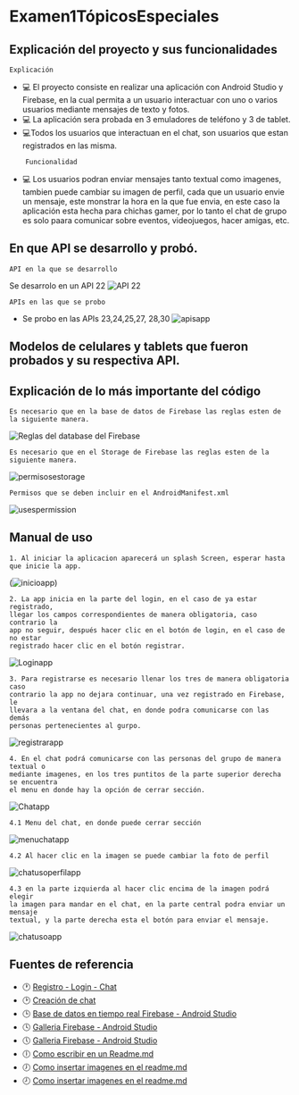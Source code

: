 # Examen1TópicosEspeciales
## Explicación del proyecto y sus funcionalidades
    Explicación
- :computer: El proyecto consiste en realizar una aplicación con Android Studio y Firebase, en la cual permita a un usuario interactuar  con uno o varios usuarios mediante mensajes de texto y fotos.
- :computer: La aplicación sera probada en 3 emuladores de teléfono y 3 de tablet.
- :computer:Todos los usuarios que interactuan en el chat, son usuarios que estan registrados en las misma.
~~~
    Funcionalidad
~~~    
- :computer: Los usuarios podran enviar mensajes tanto textual como imagenes, tambien puede cambiar su imagen de perfil, cada que un usuario envie un mensaje, este monstrar la hora en la que fue envia, en este caso la aplicación esta hecha para chichas gamer, por lo tanto el chat de grupo es solo paara comunicar sobre eventos, videojuegos, hacer amigas, etc.
## En que API se desarrollo y probó.
    API en la que se desarrollo
Se desarrolo en un API 22
![API 22](https://user-images.githubusercontent.com/38759833/88226720-1f132180-cc32-11ea-9f5c-8a1c432f7db2.png)
~~~
APIs en las que se probo
~~~
- Se probo en las APIs 23,24,25,27, 28,30
![apisapp](https://user-images.githubusercontent.com/38759833/88232811-263f2d00-cc3c-11ea-8c03-d0aa8688d49e.PNG)
##  Modelos de celulares y tablets que fueron probados y su respectiva API.
##  Explicación de lo más importante del código 
~~~
Es necesario que en la base de datos de Firebase las reglas esten de la siguiente manera.
~~~
![Reglas del database del Firebase](https://user-images.githubusercontent.com/38759833/88232066-d875f500-cc3a-11ea-9a3e-ea108ef0915e.png)
~~~
Es necesario que en el Storage de Firebase las reglas esten de la siguiente manera.
~~~
![permisosestorage](https://user-images.githubusercontent.com/38759833/88232301-3d314f80-cc3b-11ea-95a3-66a65acced40.png)
~~~
Permisos que se deben incluir en el AndroidManifest.xml
~~~
![usespermission](https://user-images.githubusercontent.com/38759833/88232654-dd877400-cc3b-11ea-8fc7-0635a858ab48.png)
##  Manual de uso
~~~
1. Al iniciar la aplicacion aparecerá un splash Screen, esperar hasta que inicie la app.
~~~
(![inicioapp](https://user-images.githubusercontent.com/38759833/88229096-ccd3ff80-cc35-11ea-8701-9da357128787.PNG))
~~~
2. La app inicia en la parte del login, en el caso de ya estar registrado, 
llegar los campos correspondientes de manera obligatoria, caso contrario la 
app no seguir, después hacer clic en el botón de login, en el caso de no estar
registrado hacer clic en el botón registrar.
~~~
![Loginapp](https://user-images.githubusercontent.com/38759833/88229404-4c61ce80-cc36-11ea-818a-9ecc34d9e644.PNG)
~~~
3. Para registrarse es necesario llenar los tres de manera obligatoria caso 
contrario la app no dejara continuar, una vez registrado en Firebase, le 
llevara a la ventana del chat, en donde podra comunicarse con las demás 
personas pertenecientes al gurpo.
~~~
![registrarapp](https://user-images.githubusercontent.com/38759833/88229753-e7f33f00-cc36-11ea-9c30-11febf2d58cb.PNG)
~~~
4. En el chat podrá comunicarse con las personas del grupo de manera textual o 
mediante imagenes, en los tres puntitos de la parte superior derecha se encuentra 
el menu en donde hay la opción de cerrar sección.
~~~
![Chatapp](https://user-images.githubusercontent.com/38759833/88230362-e413ec80-cc37-11ea-9be5-69cfc83dfd6f.PNG)
~~~
4.1 Menu del chat, en donde puede cerrar sección
~~~
![menuchatapp](https://user-images.githubusercontent.com/38759833/88230701-816f2080-cc38-11ea-8428-b5681c165780.PNG)
~~~
4.2 Al hacer clic en la imagen se puede cambiar la foto de perfil
~~~
![chatusoperfilapp](https://user-images.githubusercontent.com/38759833/88230813-b2e7ec00-cc38-11ea-904e-b2b970a9d247.PNG)
~~~
4.3 en la parte izquierda al hacer clic encima de la imagen podrá elegir 
la imagen para mandar en el chat, en la parte central podra enviar un mensaje 
textual, y la parte derecha esta el botón para enviar el mensaje.
~~~
![chatusoapp](https://user-images.githubusercontent.com/38759833/88230927-e62a7b00-cc38-11ea-86d3-65901c8dd536.PNG)
##  Fuentes de referencia 
- :clock1: [Registro - Login - Chat](https://www.youtube.com/watch?v=VVGuTDjsgcw&list=LL&index=12)
- :clock2: [Creación de chat](https://www.youtube.com/watch?v=DFnxY_PEnYY&list=LL&index=14)
- :clock3: [Base de datos en tiempo real Firebase - Android Studio](https://www.youtube.com/watch?v=7-LrsDclHeY&list=LL&index=5)
- :clock4: [Galleria Firebase - Android Studio](https://www.youtube.com/watch?v=pNleQQhVfd0&list=LL&index=4)
- :clock5: [Galleria Firebase - Android Studio](https://www.youtube.com/watch?v=RieQ6n8Y9LI&list=LL&index=4&t=1646s)
- :clock6: [Como escribir en un Readme.md ](https://www.youtube.com/watch?v=y6XdzBNC0_0)
- :clock7: [Como insertar imagenes en el readme.md](https://www.youtube.com/watch?v=nvPOUdz5PL4)
- :clock8: [Como insertar imagenes en el readme.md](https://www.youtube.com/watch?v=SQG36GkUHzE&t=845s)
